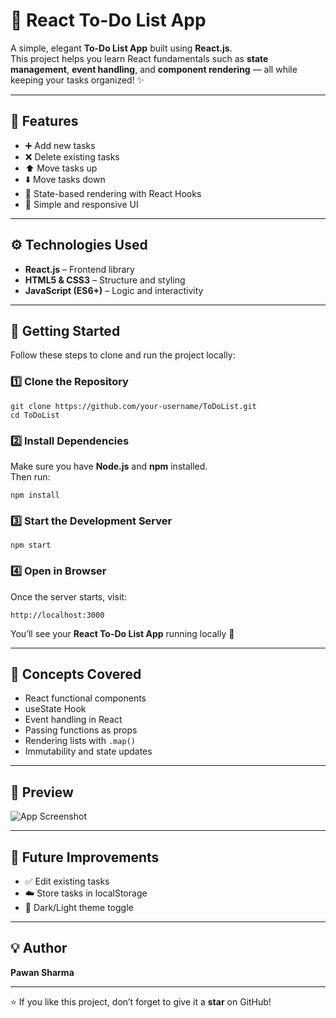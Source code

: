 # 📝 React To-Do List App

A simple, elegant **To-Do List App** built using **React.js**.  
This project helps you learn React fundamentals such as **state management**, **event handling**, and **component rendering** — all while keeping your tasks organized! ✨

---

## 🌟 Features

- ➕ Add new tasks  
- ❌ Delete existing tasks  
- ⬆️ Move tasks up  
- ⬇️ Move tasks down  
- 💾 State-based rendering with React Hooks  
- 🎨 Simple and responsive UI  

---

## ⚙️ Technologies Used

- **React.js** – Frontend library  
- **HTML5 & CSS3** – Structure and styling  
- **JavaScript (ES6+)** – Logic and interactivity  

---

## 🚀 Getting Started

Follow these steps to clone and run the project locally:

### 1️⃣ Clone the Repository
```
git clone https://github.com/your-username/ToDoList.git
cd ToDoList
```

### 2️⃣ Install Dependencies
Make sure you have **Node.js** and **npm** installed.  
Then run:
```
npm install
```

### 3️⃣ Start the Development Server
```
npm start
```

### 4️⃣ Open in Browser
Once the server starts, visit:
```
http://localhost:3000
```

You’ll see your **React To-Do List App** running locally 🎉

---

## 🧠 Concepts Covered

- React functional components  
- useState Hook  
- Event handling in React  
- Passing functions as props  
- Rendering lists with `.map()`  
- Immutability and state updates  

---

## 📸 Preview

![App Screenshot](https://via.placeholder.com/800x400?text=React+ToDo+List+Preview)

---

## 🧩 Future Improvements

- ✅ Edit existing tasks  
- ☁️ Store tasks in localStorage  
- 🎨 Dark/Light theme toggle  

---

## 💡 Author

**Pawan Sharma**  

---

⭐ If you like this project, don’t forget to give it a **star** on GitHub!
